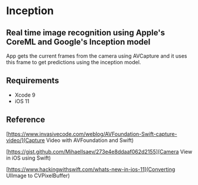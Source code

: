 # Inception
## Real time image recognition using Apple's CoreML and Google's Inception model

App gets the current frames from the camera using AVCapture and it uses this frame to get predictions using the inception model.

## Requirements
- Xcode 9
- iOS 11

## Reference
[https://www.invasivecode.com/weblog/AVFoundation-Swift-capture-video/](Capture Video with AVFoundation and Swift)

[https://gist.github.com/MihaelIsaev/273e4e8ddaaf062d2155](Camera View in iOS using Swift)

[https://www.hackingwithswift.com/whats-new-in-ios-11](Converting UIImage to CVPixelBuffer)
